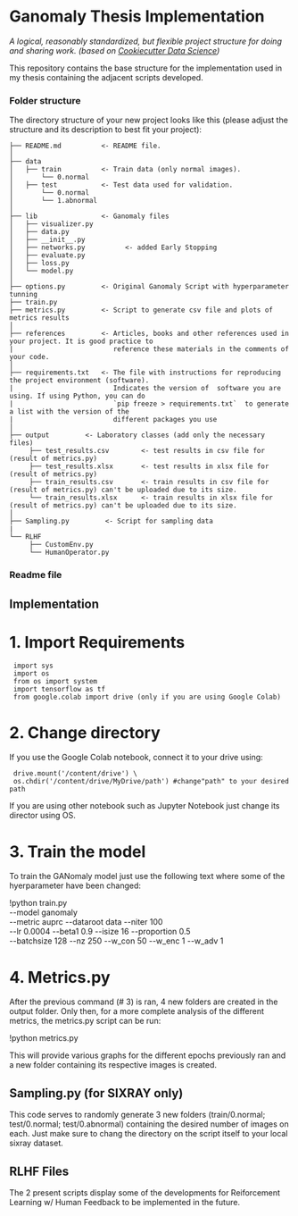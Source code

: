 # Ganomaly Thesis Implementation

*A logical, reasonably standardized, but flexible project structure for doing and sharing work. (based on [Cookiecutter Data Science](https://drivendata.github.io/cookiecutter-data-science/))*

This repository contains the base structure for the implementation used in my thesis containing the adjacent scripts developed.

### Folder structure

The directory structure of your new project looks like this (please adjust the structure and its description to best fit your project): 

```
├── README.md          <- README file.
│
├── data
│   ├── train          <- Train data (only normal images).
│       └── 0.normal
│   ├── test           <- Test data used for validation.
│       └── 0.normal
│       └── 1.abnormal
│
├── lib                <- Ganomaly files
│   ├── visualizer.py         
│   ├── data.py              
│   ├── __init__.py          
│   ├── networks.py          <- added Early Stopping
│   ├── evaluate.py          
│   ├── loss.py              
│   └── model.py              
│
├── options.py         <- Original Ganomaly Script with hyperparameter tunning
├── train.py           
├── metrics.py         <- Script to generate csv file and plots of metrics results
│ 
├── references         <- Articles, books and other references used in your project. It is good practice to  
|                         reference these materials in the comments of your code.
│
├── requirements.txt   <- The file with instructions for reproducing the project environment (software).  
|                         Indicates the version of  software you are using. If using Python, you can do 
|                         `pip freeze > requirements.txt`  to generate a list with the version of the 
|                         different packages you use
│
├── output         <- Laboratory classes (add only the necessary files)
     ├── test_results.csv        <- test results in csv file for (result of metrics.py)
     ├── test_results.xlsx       <- test results in xlsx file for (result of metrics.py)
     ├── train_results.csv       <- train results in csv file for (result of metrics.py) can't be uploaded due to its size.
     └── train_results.xlsx      <- train results in xlsx file for (result of metrics.py) can't be uploaded due to its size.
│
├── Sampling.py         <- Script for sampling data
|
└── RLHF
     ├── CustomEnv.py
     └── HumanOperator.py 
```


### Readme file

## Implementation

# 1. Import Requirements
     import sys
     import os
     from os import system
     import tensorflow as tf
     from google.colab import drive (only if you are using Google Colab)
     
# 2. Change directory

If you use the Google Colab notebook, connect it to your drive using: 

     drive.mount('/content/drive') \
     os.chdir('/content/drive/MyDrive/path') #change"path" to your desired path

If you are using other notebook such as Jupyter Notebook just change its director using OS.

# 3. Train the model

To train the GANomaly model just use the following text where some of the hyerparameter have been changed:

!python train.py                             \
        --model ganomaly                     \
        --metric auprc --dataroot data --niter 100 \
        --lr 0.0004 --beta1 0.9 --isize 16 --proportion 0.5 \
        --batchsize 128 --nz 250  --w_con 50  --w_enc 1  --w_adv 1
        
# 4. Metrics.py

After the previous command (# 3) is ran, 4 new folders are created in the output folder.
Only then, for a more complete analysis of the different metrics, the metrics.py script can be run:

!python metrics.py

This will provide various graphs for the different epochs previously ran and a new folder containing its respective images is created.


## Sampling.py (for SIXRAY only)

This code serves to randomly generate 3 new folders (train/0.normal; test/0.normal; test/0.abnormal) containing the desired number of images on each. Just make sure to chang the directory on the script itself to your local sixray dataset.

## RLHF Files

The 2 present scripts display some of the developments for Reiforcement Learning w/ Human Feedback to be implemented in the future.
